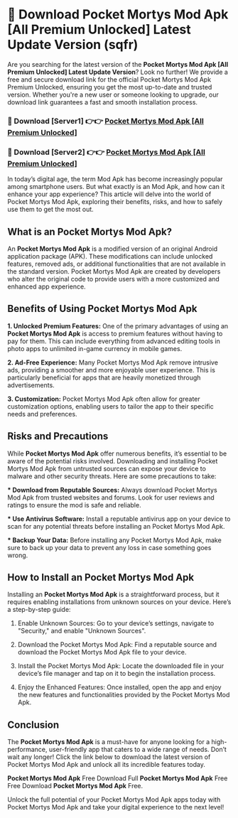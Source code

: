 # 🤖 Download Pocket Mortys Mod Apk [All Premium Unlocked] Latest Update Version (sqfr)

Are you searching for the latest version of the <strong>Pocket Mortys Mod Apk [All Premium Unlocked] Latest Update Version</strong>? Look no further! We provide a free and secure download link for the official Pocket Mortys Mod Apk Premium Unlocked, ensuring you get the most up-to-date and trusted version. Whether you're a new user or someone looking to upgrade, our download link guarantees a fast and smooth installation process.


<h3>📌 Download [Server1] 👉👉 <a href="https://hapymods.com?title=Pocket+Mortys+Mod+Apk&ref=3B1">Pocket Mortys Mod Apk [All Premium Unlocked]</a></h3>

<h3>📌 Download [Server2] 👉👉 <a href="https://hapymods.com?title=Pocket+Mortys+Mod+Apk&ref=3B1">Pocket Mortys Mod Apk [All Premium Unlocked]</a></h3>


In today’s digital age, the term Mod Apk has become increasingly popular among smartphone users. But what exactly is an Mod Apk, and how can it enhance your app experience? This article will delve into the world of Pocket Mortys Mod Apk, exploring their benefits, risks, and how to safely use them to get the most out.


<h2>What is an Pocket Mortys Mod Apk?</h2>

An <strong>Pocket Mortys Mod Apk</strong> is a modified version of an original Android application package (APK). These modifications can include unlocked features, removed ads, or additional functionalities that are not available in the standard version. Pocket Mortys Mod Apk are created by developers who alter the original code to provide users with a more customized and enhanced app experience.


<h2>Benefits of Using Pocket Mortys Mod Apk</h2>

<strong> 1. Unlocked Premium Features:</strong> One of the primary advantages of using an <strong>Pocket Mortys Mod Apk</strong> is access to premium features without having to pay for them. This can include everything from advanced editing tools in photo apps to unlimited in-game currency in mobile games.

<strong> 2. Ad-Free Experience:</strong> Many Pocket Mortys Mod Apk remove intrusive ads, providing a smoother and more enjoyable user experience. This is particularly beneficial for apps that are heavily monetized through advertisements.

<strong> 3. Customization:</strong> Pocket Mortys Mod Apk often allow for greater customization options, enabling users to tailor the app to their specific needs and preferences.


<h2>Risks and Precautions</h2>

While <strong>Pocket Mortys Mod Apk</strong> offer numerous benefits, it’s essential to be aware of the potential risks involved. Downloading and installing Pocket Mortys Mod Apk from untrusted sources can expose your device to malware and other security threats. Here are some precautions to take:

<strong> * Download from Reputable Sources:</strong> Always download Pocket Mortys Mod Apk from trusted websites and forums. Look for user reviews and ratings to ensure the mod is safe and reliable.

<strong> * Use Antivirus Software:</strong> Install a reputable antivirus app on your device to scan for any potential threats before installing an Pocket Mortys Mod Apk.

<strong> * Backup Your Data:</strong> Before installing any Pocket Mortys Mod Apk, make sure to back up your data to prevent any loss in case something goes wrong.


<h2>How to Install an Pocket Mortys Mod Apk</h2>

Installing an <strong>Pocket Mortys Mod Apk</strong> is a straightforward process, but it requires enabling installations from unknown sources on your device. Here’s a step-by-step guide:

 1. Enable Unknown Sources: Go to your device’s settings, navigate to "Security," and enable "Unknown Sources".

 2. Download the Pocket Mortys Mod Apk: Find a reputable source and download the Pocket Mortys Mod Apk file to your device.

 3. Install the Pocket Mortys Mod Apk: Locate the downloaded file in your device’s file manager and tap on it to begin the installation process.

 4. Enjoy the Enhanced Features: Once installed, open the app and enjoy the new features and functionalities provided by the Pocket Mortys Mod Apk.


<h2><strong>Conclusion</strong></h2>

The <strong>Pocket Mortys Mod Apk</strong> is a must-have for anyone looking for a high-performance, user-friendly app that caters to a wide range of needs. Don’t wait any longer! Click the link below to download the latest version of Pocket Mortys Mod Apk and unlock all its incredible features today.

<strong>Pocket Mortys Mod Apk</strong> Free Download Full <strong>Pocket Mortys Mod Apk</strong> Free Free Download <strong>Pocket Mortys Mod Apk</strong> Free.

Unlock the full potential of your Pocket Mortys Mod Apk apps today with Pocket Mortys Mod Apk and take your digital experience to the next level!